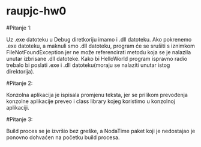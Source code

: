 # raupjc-hw0

#Pitanje 1:

Uz .exe datoteku u Debug diretkoriju imamo i .dll datoteku.
Ako pokrenemo .exe datoteku, a maknuli smo .dll datoteku, program će se srušiti s iznimkom FileNotFoundException jer 
ne može referencirati metodu koja se je nalazila unutar izbrisane .dll datoteke.
Kako bi HelloWorld program ispravno radio trebalo bi poslati .exe i .dll datoteku(moraju se nalaziti unutar istog direktorija).   

#Pitanje 2:

Konzolna aplikacija je ispisala promjenu teksta, jer se prilikom prevođenja konzolne 
aplikacije preveo i class library kojeg koristimo u konzolnoj aplikaciji.

#Pitanje 3:

Build proces se je izvršio bez greške, a NodaTime paket koji je nedostajao je ponovno dohvaćen na početku build procesa.
